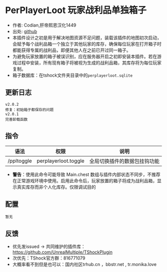 # PerPlayerLoot 玩家战利品单独箱子

- 作者: Codian,肝帝熙恩汉化1449
- 出处: [github](https://github.com/xxcodianxx/PerPlayerLoot)
- 本插件设计之初是用于解决地图资源不足问题，装载该插件的地图初次启动，会赋予每个战利品箱一个独立于其他玩家的库存，确保每位玩家在打开箱子时都能获得专属的战利品，即便其他人在之前已开过同一箱子。
- 为避免玩家放置的箱子被误识别，应在服务器开启之初即安装本插件。若在游戏过程中安装，所有现有箱子将被视为生成的战利品箱，其库存将为每位玩家复制。
- 箱子数据库：在tshock文件夹目录中的`perplayerloot.sqlite`

## 更新日志

```
v2.0.2
修复：初始箱子都保存的问题
v2.0.1
完善卸载函数
```

## 指令

| 语法           |        权限         |   说明   |
| -------------- | :-----------------: | :------: |
| /ppltoggle | perplayerloot.toggle   | 全局切换插件的数据包挂钩功能|
- **警告**：使用此命令可能导致 Main.chest 数组与插件内部状态不同步，不推荐在正常游戏环境中使用。启用此命令后，玩家放置的箱子将成为战利品箱，显示真实库存而非个人化库存。仅限调试目的

## 配置

```
暂无
```

## 反馈
- 优先发issued -> 共同维护的插件库：https://github.com/UnrealMultiple/TShockPlugin
- 次优先：TShock官方群：816771079
- 大概率看不到但是也可以：国内社区trhub.cn ，bbstr.net , tr.monika.love
